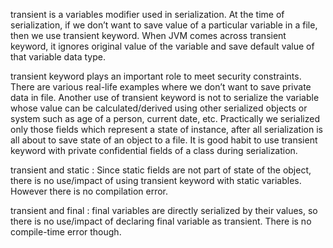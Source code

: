 transient is a variables modifier used in serialization. At the time of serialization, if we don’t want to save value of a particular variable in a file, then we use transient keyword. When JVM comes across transient keyword, it ignores original value of the variable and save default value of that variable data type.    

transient keyword plays an important role to meet security constraints. There are various real-life examples where we don’t want to save private data in file. Another use of transient keyword is not to serialize the variable whose value can be calculated/derived using other serialized objects or system such as age of a person, current date, etc.
Practically we serialized only those fields which represent a state of instance, after all serialization is all about to save state of an object to a file. It is good habit to use transient keyword with private confidential fields of a class during serialization.

transient and static : Since static fields are not part of state of the object, there is no use/impact of using transient keyword with static variables. However there is no compilation error.   

transient and final : final variables are directly serialized by their values, so there is no use/impact of declaring final variable as transient. There is no compile-time error though.    
